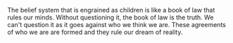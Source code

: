 The belief system that is engrained as children is like a book of law that rules our minds. Without questioning it, the book of law is the truth. We can't question it as it goes against who we think we are. These agreements of who we are are formed and they rule our dream of reality. 